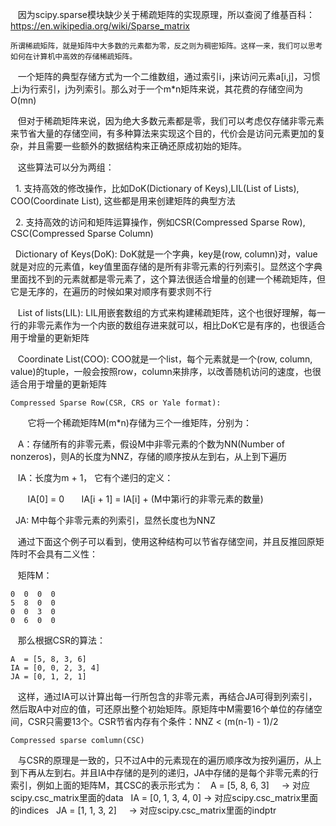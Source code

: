     因为scipy.sparse模块缺少关于稀疏矩阵的实现原理，所以查阅了维基百科：https://en.wikipedia.org/wiki/Sparse_matrix
    
    所谓稀疏矩阵，就是矩阵中大多数的元素都为零，反之则为稠密矩阵。这样一来，我们可以思考如何在计算机中高效的存储稀疏矩阵。
    一个矩阵的典型存储方式为一个二维数组，通过索引i，j来访问元素a[i,j]，习惯上i为行索引，j为列索引。那么对于一个m*n矩阵来说，其花费的存储空间为O(mn)
    
    但对于稀疏矩阵来说，因为绝大多数元素都是零，我们可以考虑仅存储非零元素来节省大量的存储空间，有多种算法来实现这个目的，代价会是访问元素更加的复杂，并且需要一些额外的数据结构来正确还原成初始的矩阵。
    
    这些算法可以分为两组：
    
    1. 支持高效的修改操作，比如DoK(Dictionary of Keys),LIL(List of Lists), COO(Coordinate List), 这些都是用来创建矩阵的典型方法
    
    2. 支持高效的访问和矩阵运算操作，例如CSR(Compressed Sparse Row), CSC(Compressed Sparse Column)
    
    Dictionary of Keys(DoK): DoK就是一个字典，key是(row, column)对，value就是对应的元素值，key值里面存储的是所有非零元素的行列索引。显然这个字典里面找不到的元素就都是零元素了，这个算法很适合增量的创建一个稀疏矩阵，但它是无序的，在遍历的时候如果对顺序有要求则不行
    
    List of lists(LIL): LIL用嵌套数组的方式来构建稀疏矩阵，这个也很好理解，每一行的非零元素作为一个内嵌的数组存进来就可以，相比DoK它是有序的，也很适合用于增量的更新矩阵
    
    Coordinate List(COO): COO就是一个list，每个元素就是一个(row, column, value)的tuple，一般会按照row，column来排序，以改善随机访问的速度，也很适合用于增量的更新矩阵
    
    Compressed Sparse Row(CSR, CRS or Yale format): 
    
    它将一个稀疏矩阵M(m*n)存储为三个一维矩阵，分别为：
    
    A：存储所有的非零元素，假设M中非零元素的个数为NN(Number of nonzeros)，则A的长度为NNZ，存储的顺序按从左到右，从上到下遍历
    
    IA：长度为m + 1， 它有个递归的定义：
    
        IA[0] = 0
        IA[i + 1] = IA[i] + (M中第i行的非零元素的数量)
    
    JA: M中每个非零元素的列索引，显然长度也为NNZ
    
    通过下面这个例子可以看到，使用这种结构可以节省存储空间，并且反推回原矩阵时不会具有二义性：
    
    矩阵M：
    
    0  0  0  0
    5  8  0  0
    0  0  3  0
    0  6  0  0
    
    那么根据CSR的算法：
    
    A  = [5, 8, 3, 6]
    IA = [0, 0, 2, 3, 4]
    JA = [0, 1, 2, 1]
    
    这样，通过IA可以计算出每一行所包含的非零元素，再结合JA可得到列索引，然后取A中对应的值，可还原出整个初始矩阵。原矩阵中M需要16个单位的存储空间，CSR只需要13个。CSR节省内存有个条件：NNZ < (m(n-1) - 1)/2
    
    Compressed sparse comlumn(CSC)
    
    与CSR的原理是一致的，只不过A中的元素现在的遍历顺序改为按列遍历，从上到下再从左到右。并且IA中存储的是列的递归，JA中存储的是每个非零元素的行索引，例如上面的矩阵M，其CSC的表示形式为：
    A  = [5, 8, 6, 3]     -> 对应scipy.csc_matrix里面的data
    IA = [0, 1, 3, 4, 0]  -> 对应scipy.csc_matrix里面的indices
    JA = [1, 1, 3, 2]     -> 对应scipy.csc_matrix里面的indptr
    
